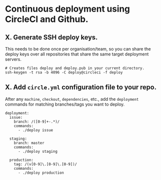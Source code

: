 # Continuous deployment using CircleCI and Github.

## X. Generate SSH deploy keys.

This needs to be done once per organisation/team, so you can share the deploy keys over all repositories that share the same target deployment servers.

```
# Creates files deploy and deploy.pub in your current directory.
ssh-keygen -t rsa -b 4096 -C deploy@circleci -f deploy
```

## X. Add `circle.yml` configuration file to your repo.

After any `machine`, `checkout`, `dependencies`, etc., add the `deployment` commands for matching branches/tags you want to deploy.

```
deployment:
  issue:
    branch: /([0-9]+-.*)/
    commands:
      - ./deploy issue

  staging:
    branch: master
    commands:
      - ./deploy staging

  production:
    tag: /(v[0-9]\.[0-9]\.[0-9])/
    commands:
      - ./deploy production
```